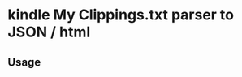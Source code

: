 kindle My Clippings.txt parser to JSON / html
=============================================

## Usage



